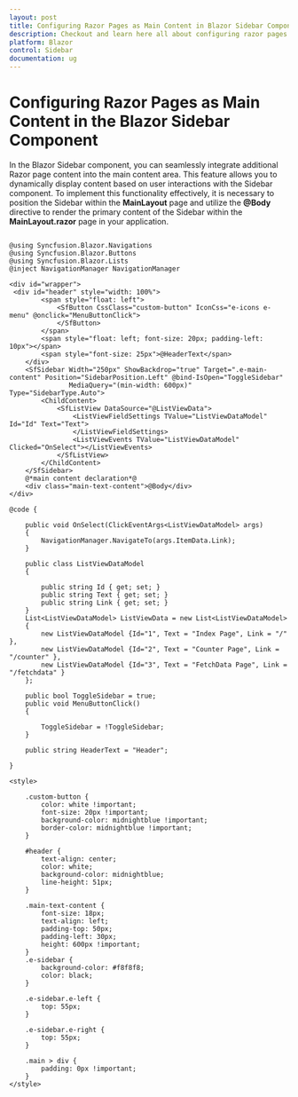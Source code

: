 ```yaml
---
layout: post
title: Configuring Razor Pages as Main Content in Blazor Sidebar Component | Syncfusion
description: Checkout and learn here all about configuring razor pages as main content in Syncfusion Blazor Sidebar component and more.
platform: Blazor
control: Sidebar
documentation: ug
---
```


# Configuring Razor Pages as Main Content in the Blazor Sidebar Component

In the Blazor Sidebar component, you can seamlessly integrate additional Razor page content into the main content area. This feature allows you to dynamically display content based on user interactions with the Sidebar component. To implement this functionality effectively, it is necessary to position the Sidebar within the **MainLayout** page and utilize the **@Body** directive to render the primary content of the Sidebar within the **MainLayout.razor** page in your application.

```cshtml

@using Syncfusion.Blazor.Navigations
@using Syncfusion.Blazor.Buttons
@using Syncfusion.Blazor.Lists
@inject NavigationManager NavigationManager

<div id="wrapper">
 <div id="header" style="width: 100%">
        <span style="float: left">
            <SfButton CssClass="custom-button" IconCss="e-icons e-menu" @onclick="MenuButtonClick"> 
            </SfButton>
        </span>
        <span style="float: left; font-size: 20px; padding-left: 10px"></span>
        <span style="font-size: 25px">@HeaderText</span>
    </div>
    <SfSidebar Width="250px" ShowBackdrop="true" Target=".e-main-content" Position="SidebarPosition.Left" @bind-IsOpen="ToggleSidebar"
               MediaQuery="(min-width: 600px)" Type="SidebarType.Auto">
        <ChildContent>
            <SfListView DataSource="@ListViewData">
                <ListViewFieldSettings TValue="ListViewDataModel" Id="Id" Text="Text">
                </ListViewFieldSettings>
                <ListViewEvents TValue="ListViewDataModel" Clicked="OnSelect"></ListViewEvents>
            </SfListView>
        </ChildContent>
    </SfSidebar>
    @*main content declaration*@
    <div class="main-text-content">@Body</div>
</div>

@code {

    public void OnSelect(ClickEventArgs<ListViewDataModel> args)
    {
        NavigationManager.NavigateTo(args.ItemData.Link);
    }

    public class ListViewDataModel
    {

        public string Id { get; set; }
        public string Text { get; set; }
        public string Link { get; set; }
    }
    List<ListViewDataModel> ListViewData = new List<ListViewDataModel>
    {
        new ListViewDataModel {Id="1", Text = "Index Page", Link = "/" },
        new ListViewDataModel {Id="2", Text = "Counter Page", Link = "/counter" },
        new ListViewDataModel {Id="3", Text = "FetchData Page", Link = "/fetchdata" }
    };

    public bool ToggleSidebar = true;
    public void MenuButtonClick()
    {

        ToggleSidebar = !ToggleSidebar;
    }

    public string HeaderText = "Header";

}

<style>

    .custom-button {
        color: white !important;
        font-size: 20px !important;
        background-color: midnightblue !important;
        border-color: midnightblue !important;
    }

    #header {
        text-align: center;
        color: white;
        background-color: midnightblue;
        line-height: 51px;
    }

    .main-text-content {
        font-size: 18px;
        text-align: left;
        padding-top: 50px;
        padding-left: 30px;
        height: 600px !important;
    }
    .e-sidebar {
        background-color: #f8f8f8;
        color: black;
    }

    .e-sidebar.e-left {
        top: 55px;
    }

    .e-sidebar.e-right {
        top: 55px;
    }

    .main > div {
        padding: 0px !important;
    }
</style>

```
